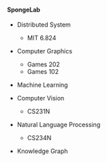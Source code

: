 #### SpongeLab
* Distributed System
   * MIT 6.824
* Computer Graphics
   * Games 202
   * Games 102

* Machine Learning

* Computer Vision
    * CS231N

* Natural Language Processing
    * CS234N

* Knowledge Graph
